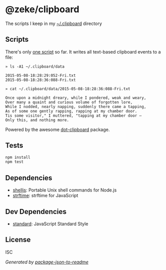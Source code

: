 # @zeke/clipboard

The scripts I keep in my [~/.clipboard](http://npm.im/dot-clipboard) directory

## Scripts

There's only [one script](/index.js) so far. It writes all text-based clipboard events to a file:

```
» ls -A1 ~/.clipboard/data

2015-05-08-18:28:29:052-Fri.txt
2015-05-08-18:28:36:088-Fri.txt

» cat ~/.clipboard/data/2015-05-08-18:28:36:088-Fri.txt

Once upon a midnight dreary, while I pondered, weak and weary,
Over many a quaint and curious volume of forgotten lore,
While I nodded, nearly napping, suddenly there came a tapping,
As of some one gently rapping, rapping at my chamber door.
Tis some visitor," I muttered, "tapping at my chamber door —
Only this, and nothing more.
```

Powered by the awesome [dot-clipboard](https://www.npmjs.com/package/dot-clipboard) package.

## Tests

```sh
npm install
npm test
```

## Dependencies

- [shelljs](https://github.com/arturadib/shelljs): Portable Unix shell commands for Node.js
- [strftime](https://github.com/samsonjs/strftime): strftime for JavaScript

## Dev Dependencies

- [standard](https://github.com/feross/standard): JavaScript Standard Style


## License

ISC

_Generated by [package-json-to-readme](https://github.com/zeke/package-json-to-readme)_

